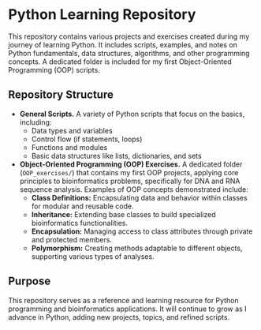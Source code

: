 # Python Learning Repository
This repository contains various projects and exercises created during my journey of learning Python. It includes scripts, examples, and notes on Python fundamentals, data structures, algorithms, and other programming concepts. A dedicated folder is included for my first Object-Oriented Programming (OOP) scripts.

## Repository Structure
- **General Scripts.** A variety of Python scripts that focus on the basics, including:
    - Data types and variables
    - Control flow (if statements, loops)
    - Functions and modules
    - Basic data structures like lists, dictionaries, and sets
- **Object-Oriented Programming (OOP) Exercises.** A dedicated folder (`OOP_exercises/`) that contains my first OOP projects, applying core principles to bioinformatics problems, specifically for DNA and RNA sequence analysis. Examples of OOP concepts demonstrated include:
    - **Class Definitions:** Encapsulating data and behavior within classes for modular and reusable code.
    - **Inheritance:** Extending base classes to build specialized bioinformatics functionalities.
    - **Encapsulation:** Managing access to class attributes through private and protected members.
    - **Polymorphism:** Creating methods adaptable to different objects, supporting various types of analyses.
## Purpose
This repository serves as a reference and learning resource for Python programming and bioinformatics applications. It will continue to grow as I advance in Python, adding new projects, topics, and refined scripts.

